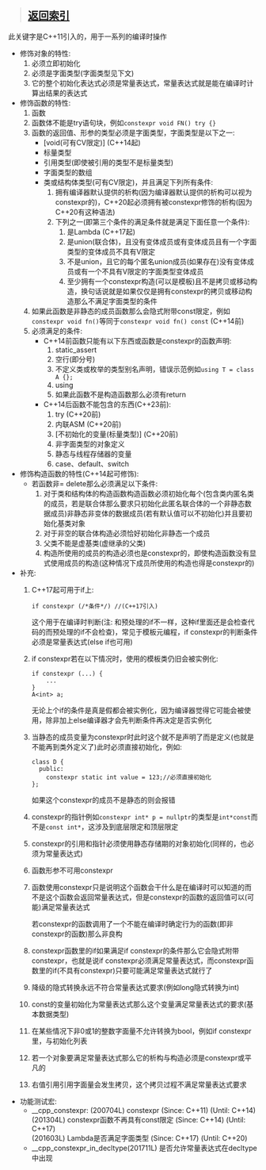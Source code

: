 > ## [返回索引](../index.md)

此关键字是C++11引入的，用于一系列的编译时操作

- 修饰对象的特性:
	1. 必须立即初始化
	2. 必须是字面类型(字面类型见下文)
	3. 它的整个初始化表达式必须是常量表达式，常量表达式就是能在编译时计算出结果的表达式
- 修饰函数的特性:
	1. 函数
	2. 函数体不能是try语句块，例如`constexpr void FN() try {}`
	3. 函数的返回值、形参的类型必须是字面类型，字面类型是以下之一:
		- \[void(可有CV限定)\] (C++14起)
		- 标量类型
		- 引用类型(即使被引用的类型不是标量类型)
		- 字面类型的数组
		- 类或结构体类型(可有CV限定)，并且满足下列所有条件:
			1. 拥有编译器默认提供的析构(因为编译器默认提供的析构可以视为constexpr的)，C++20起必须拥有被constexpr修饰的析构(因为C++20有这种语法)
			2. 下列之一(即第三个条件的满足条件就是满足下面任意一个条件):
				1. 是Lambda (C++17起)
				2. 是union(联合体)，且没有变体成员或有变体成员且有一个字面类型的变体成员不具有V限定
				3. 不是union，且它的每个匿名union成员(如果存在)没有变体成员或有一个不具有V限定的字面类型变体成员
				4. 至少拥有一个constexpr构造(可以是模板)且不是拷贝或移动构造，换句话说就是如果仅仅是拥有constexpr的拷贝或移动构造那么不满足字面类型的条件
	4. 如果此函数是非静态的成员函数那么会隐式附带const限定，例如`constexpr void fn()`等同于`constexpr void fn() const` (C++14前)
	5. 必须满足的条件:
		- C++14前函数只能有以下东西或函数是constexpr的函数声明:
			1. static_assert
			2. 空行(即分号)
			3. 不定义类或枚举的类型别名声明，错误示范例如`using T = class A {};`
			4. using
			5. 如果此函数不是构造函数那么必须有return
		- C++14后函数不能包含的东西(C++23前):
			1. try (C++20前)
			2. 内联ASM (C++20前)
			3. \[不初始化的变量(标量类型)\] (C++20前)
			4. 非字面类型的对象定义
			5. 静态与线程存储器的变量
			6. case、default、switch
- 修饰构造函数的特性(C++14起可修饰):
	- 若函数非= delete那么必须满足以下条件:
		1. 对于类和结构体的构造函数构造函数必须初始化每个(包含类内匿名类的成员，若是联合体那么要求只初始化此匿名联合体的一个非静态数据成员)非静态非变体的数据成员(若有默认值可以不初始化)并且要初始化基类对象
		2. 对于非空的联合体构造必须恰好初始化非静态一个成员
		3. 父类不能是虚基类(虚继承的父类)
		4. 构造所使用的成员的构造必须也是constexpr的，即使构造函数没有显式使用成员的构造(这种情况下成员所使用的构造也得是constexpr的)
- 补充:
	1. C++17起可用于if上:
		```
		if constexpr (/*条件*/) //(C++17引入)
		```
		这个用于在编译时判断(注: 和预处理的if不一样，这种if里面还是会检查代码的而预处理的if不会检查)，常见于模板元编程，if constexpr的判断条件必须是常量表达式(else if也可用)
	2. if constexpr若在以下情况时，使用的模板类仍旧会被实例化:
		```
		if constexpr (...) {
			...
		}
		A<int> a;
		```
		无论上个if的条件是真是假都会被实例化，因为编译器觉得它可能会被使用，除非加上else编译器才会先判断条件再决定是否实例化
	3. 当静态的成员变量为constexpr时此时这个就不是声明了而是定义(也就是不能再到类外定义了)此时必须直接初始化，例如:
		```
		class D {
		  public:
			constexpr static int value = 123;//必须直接初始化
		};
		```
		如果这个constexpr的成员不是静态的则会报错
	4. constexpr的指针例如`constexpr int* p = nullptr`的类型是`int*const`而不是`const int*`，这涉及到底层限定和顶层限定
	5. constexpr的引用和指针必须使用静态存储期的对象初始化(同样的，也必须为常量表达式)
	6. 函数形参不可用constexpr
	7. 函数使用constexpr只是说明这个函数会干什么是在编译时可以知道的而不是这个函数会返回常量表达式，但是constexpr的函数的返回值可以(可能)满足常量表达式
		
		若constexpr的函数调用了一个不能在编译时确定行为的函数(即非constexpr的函数)那么非良构
	8. constexpr函数里的if如果满足if constexpr的条件那么它会隐式附带constexpr，也就是说if constexpr必须满足常量表达式，而constexpr函数里的if(不具有constexpr)只要可能满足常量表达式就行了
	9. 降级的隐式转换永远不符合常量表达式要求(例如long隐式转换为int)
	10. const的变量初始化为常量表达式那么这个变量满足常量表达式的要求(基本数据类型)
	11. 在某些情况下非0或1的整数字面量不允许转换为bool，例如if constexpr里，与初始化列表
	12. 若一个对象要满足常量表达式那么它的析构与构造必须是constexpr或平凡的
	13. 右值引用引用字面量会发生拷贝，这个拷贝过程不满足常量表达式要求
- 功能测试宏:
	- \_\_cpp\_constexpr:
		(200704L) constexpr (Since: C++11) (Until: C++14)  
		(201304L) constexpr函数不再具有const限定 (Since: C++14) (Until: C++17)  
		(201603L) Lambda是否满足字面类型 (Since: C++17) (Until: C++20)
	- \_\_cpp\_constexpr\_in\_decltype(201711L) 是否允许常量表达式在decltype中出现